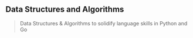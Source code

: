 ## Data Structures and Algorithms

> Data Structures & Algorithms to solidify language skills in Python and Go
